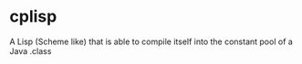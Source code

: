 # cplisp
A Lisp (Scheme like) that is able to compile itself into the constant pool of a Java .class
